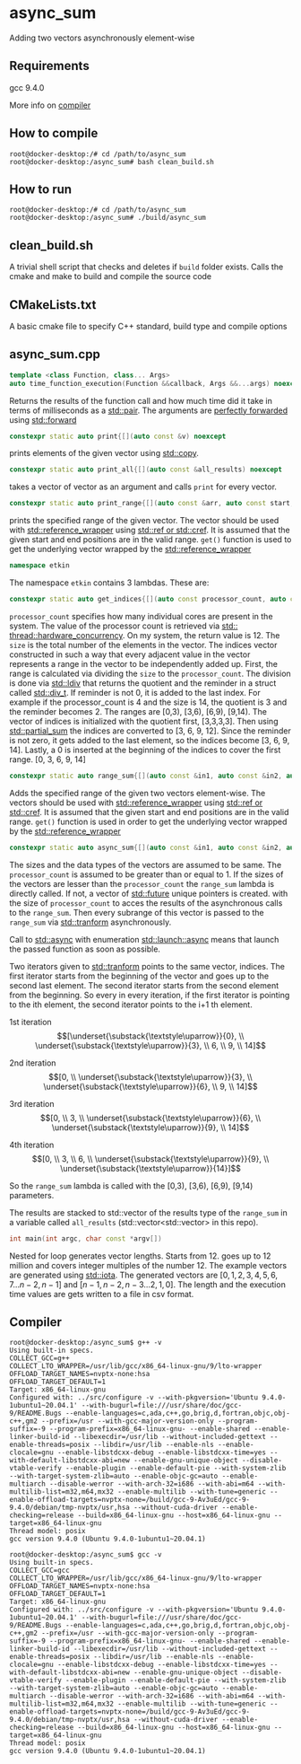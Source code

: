# async_sum

Adding two vectors asynchronously element-wise

## Requirements
gcc 9.4.0 

More info on [compiler](#compiler)

## How to compile
```console
root@docker-desktop:/# cd /path/to/async_sum
root@docker-desktop:/async_sum# bash clean_build.sh
```

## How to run
```console
root@docker-desktop:/# cd /path/to/async_sum
root@docker-desktop:/async_sum# ./build/async_sum
```

## clean_build.sh
A trivial shell script that checks and deletes if `build` folder exists.
Calls the cmake and make to build and compile the source code

## CMakeLists.txt
A basic cmake file to specify C++ standard, build type and compile options

## async_sum.cpp

```cpp
template <class Function, class... Args>
auto time_function_execution(Function &&callback, Args &&...args) noexcept
```
Returns the results of the function call and how much time did it take in terms of milliseconds as a [std::pair](https://en.cppreference.com/w/cpp/utility/pair). The arguments are [perfectly forwarded](https://www.modernescpp.com/index.php/perfect-forwarding) using [std::forward](https://en.cppreference.com/w/cpp/utility/forward)

```cpp
constexpr static auto print{[](auto const &v) noexcept
```
prints elements of the given vector using [std::copy](https://en.cppreference.com/w/cpp/algorithm/copy).

```cpp
constexpr static auto print_all{[](auto const &all_results) noexcept
```
takes a vector of vector as an argument and calls `print` for every vector.

```cpp
constexpr static auto print_range{[](auto const &arr, auto const start, auto const end) noexcept
```
prints the specified range of the given vector. The vector should be used with [std::reference_wrapper](https://en.cppreference.com/w/cpp/utility/functional/reference_wrapper) using [std::ref or std::cref](https://en.cppreference.com/w/cpp/utility/functional/ref). It is assumed that the given start and end positions are in the valid range. `get()` function is used to get the underlying vector wrapped by the [std::reference_wrapper](https://en.cppreference.com/w/cpp/utility/functional/reference_wrapper)

```cpp
namespace etkin
```

The namespace `etkin` contains 3 lambdas. These are:
```cpp
constexpr static auto get_indices{[](auto const processor_count, auto const size) noexcept
```
`processor_count` specifies how many individual cores are present in the system. The value of the processor count is retrieved via [std:: thread::hardware_concurrency](https://en.cppreference.com/w/cpp/thread/thread/hardware_concurrency). On my system, the return value is 12. The `size` is the total number of the elements in the vector. The indices vector constructed in such a way that every adjacent value in the vector represents a range in the vector to be independently added up. First, the range is calculated via dividing the `size` to the `processor_count`. The division is done via [std::ldiv](https://en.cppreference.com/w/cpp/numeric/math/div) that returns the quotient and the reminder in a struct called [std::div_t](https://en.cppreference.com/w/cpp/numeric/math/div#std::div_t). If reminder is not 0, it is added to the last index. For example if the processor_count is 4 and the size is 14, the quotient is 3 and the reminder becomes 2. The ranges are [0,3), [3,6), [6,9), [9,14). The vector of indices is initialized with the quotient first, [3,3,3,3]. Then using [std::partial_sum](https://en.cppreference.com/w/cpp/algorithm/partial_sum) the indices are converted to [3, 6, 9, 12]. Since the reminder is not zero, it gets added to the last element, so the indices become [3, 6, 9, 14]. Lastly, a 0 is inserted at the beginning of the indices to cover the first range. [0, 3, 6, 9, 14]

```cpp
constexpr static auto range_sum{[](auto const &in1, auto const &in2, auto const start, auto const end) noexcept
```
Adds the specified range of the given two vectors element-wise. The vectors should be used with [std::reference_wrapper](https://en.cppreference.com/w/cpp/utility/functional/reference_wrapper) using [std::ref or std::cref](https://en.cppreference.com/w/cpp/utility/functional/ref). It is assumed that the given start and end positions are in the valid range. `get()` function is used in order to get the underlying vector wrapped by the [std::reference_wrapper](https://en.cppreference.com/w/cpp/utility/functional/reference_wrapper)

```cpp
constexpr static auto async_sum{[](auto const &in1, auto const &in2, auto const processor_count) noexcept
```
The sizes and the data types of the vectors are assumed to be same. The `processor_count` is assumed to be greater than or equal to 1. If the sizes of the vectors are lesser than the `processor_count` the `range_sum` lambda is directly called. If not, a vector of [std::future](https://en.cppreference.com/w/cpp/thread/future) unique pointers is created. with the size of `processor_count` to acces the results of the asynchronous calls to the `range_sum`. Then every subrange of this vector is passed to the `range_sum` via [std::tranform](https://en.cppreference.com/w/cpp/algorithm/transform) asynchronously.

Call to [std::async](https://en.cppreference.com/w/cpp/thread/async) with enumeration [std::launch::async](https://en.cppreference.com/w/cpp/thread/launch) means that launch the passed function as soon as possible. 

Two iterators given to [std::tranform](https://en.cppreference.com/w/cpp/algorithm/transform) points to the same vector, indices. The first iterator starts from the beginning of the vector and goes up to the second last element. The second iterator starts from the second element from the beginning. So every in every iteration, if the first iterator is pointing to the ith element, the second iterator points to the i+1 th element.

1st iteration
$$[\underset{\substack{\textstyle\uparrow}}{0}, \\ \underset{\substack{\textstyle\uparrow}}{3}, \\ 6, \\ 9, \\ 14]$$

2nd iteration
$$[0, \\ \underset{\substack{\textstyle\uparrow}}{3}, \\ \underset{\substack{\textstyle\uparrow}}{6}, \\ 9, \\ 14]$$

3rd iteration
$$[0, \\ 3, \\ \underset{\substack{\textstyle\uparrow}}{6}, \\ \underset{\substack{\textstyle\uparrow}}{9}, \\ 14]$$

4th iteration
$$[0, \\ 3, \\ 6, \\ \underset{\substack{\textstyle\uparrow}}{9}, \\ \underset{\substack{\textstyle\uparrow}}{14}]$$

So the `range_sum` lambda is called with the [0,3), [3,6), [6,9), [9,14) parameters. 

The results are stacked to std::vector of the results type of the `range_sum` in a variable called `all_results` (std::vector<std::vector<double>> in this repo).

```cpp
int main(int argc, char const *argv[])
```
Nested for loop generates vector lengths. Starts from 12. goes up to 12 million and covers integer multiples of the number 12. The example vectors are generated using [std::iota](https://en.cppreference.com/w/cpp/algorithm/iota). The generated vectors are  $[0,1,2,3,4,5,6,7...n-2, n-1]$ and $[n-1, n-2,n-3... 2,1,0]$. The length and the execution time values are gets written to a file in csv format.

## Compiler
```console
root@docker-desktop:/async_sum$ g++ -v
Using built-in specs.
COLLECT_GCC=g++
COLLECT_LTO_WRAPPER=/usr/lib/gcc/x86_64-linux-gnu/9/lto-wrapper
OFFLOAD_TARGET_NAMES=nvptx-none:hsa
OFFLOAD_TARGET_DEFAULT=1
Target: x86_64-linux-gnu
Configured with: ../src/configure -v --with-pkgversion='Ubuntu 9.4.0-1ubuntu1~20.04.1' --with-bugurl=file:///usr/share/doc/gcc-9/README.Bugs --enable-languages=c,ada,c++,go,brig,d,fortran,objc,obj-c++,gm2 --prefix=/usr --with-gcc-major-version-only --program-suffix=-9 --program-prefix=x86_64-linux-gnu- --enable-shared --enable-linker-build-id --libexecdir=/usr/lib --without-included-gettext --enable-threads=posix --libdir=/usr/lib --enable-nls --enable-clocale=gnu --enable-libstdcxx-debug --enable-libstdcxx-time=yes --with-default-libstdcxx-abi=new --enable-gnu-unique-object --disable-vtable-verify --enable-plugin --enable-default-pie --with-system-zlib --with-target-system-zlib=auto --enable-objc-gc=auto --enable-multiarch --disable-werror --with-arch-32=i686 --with-abi=m64 --with-multilib-list=m32,m64,mx32 --enable-multilib --with-tune=generic --enable-offload-targets=nvptx-none=/build/gcc-9-Av3uEd/gcc-9-9.4.0/debian/tmp-nvptx/usr,hsa --without-cuda-driver --enable-checking=release --build=x86_64-linux-gnu --host=x86_64-linux-gnu --target=x86_64-linux-gnu
Thread model: posix
gcc version 9.4.0 (Ubuntu 9.4.0-1ubuntu1~20.04.1)
```

```console
root@docker-desktop:/async_sum$ gcc -v
Using built-in specs.
COLLECT_GCC=gcc
COLLECT_LTO_WRAPPER=/usr/lib/gcc/x86_64-linux-gnu/9/lto-wrapper
OFFLOAD_TARGET_NAMES=nvptx-none:hsa
OFFLOAD_TARGET_DEFAULT=1
Target: x86_64-linux-gnu
Configured with: ../src/configure -v --with-pkgversion='Ubuntu 9.4.0-1ubuntu1~20.04.1' --with-bugurl=file:///usr/share/doc/gcc-9/README.Bugs --enable-languages=c,ada,c++,go,brig,d,fortran,objc,obj-c++,gm2 --prefix=/usr --with-gcc-major-version-only --program-suffix=-9 --program-prefix=x86_64-linux-gnu- --enable-shared --enable-linker-build-id --libexecdir=/usr/lib --without-included-gettext --enable-threads=posix --libdir=/usr/lib --enable-nls --enable-clocale=gnu --enable-libstdcxx-debug --enable-libstdcxx-time=yes --with-default-libstdcxx-abi=new --enable-gnu-unique-object --disable-vtable-verify --enable-plugin --enable-default-pie --with-system-zlib --with-target-system-zlib=auto --enable-objc-gc=auto --enable-multiarch --disable-werror --with-arch-32=i686 --with-abi=m64 --with-multilib-list=m32,m64,mx32 --enable-multilib --with-tune=generic --enable-offload-targets=nvptx-none=/build/gcc-9-Av3uEd/gcc-9-9.4.0/debian/tmp-nvptx/usr,hsa --without-cuda-driver --enable-checking=release --build=x86_64-linux-gnu --host=x86_64-linux-gnu --target=x86_64-linux-gnu
Thread model: posix
gcc version 9.4.0 (Ubuntu 9.4.0-1ubuntu1~20.04.1)
```
